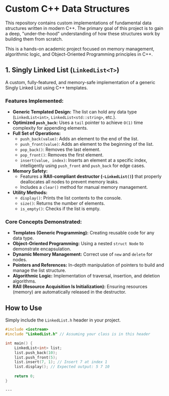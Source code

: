 # Custom C++ Data Structures

This repository contains custom implementations of fundamental data structures written in modern C++. The primary goal of this project is to gain a deep, "under-the-hood" understanding of how these structures work by building them from scratch.

This is a hands-on academic project focused on memory management, algorithmic logic, and Object-Oriented Programming principles in C++.

## 1. Singly Linked List (`LinkedList<T>`)

A custom, fully-featured, and memory-safe implementation of a generic Singly Linked List using C++ templates.

### Features Implemented:

-   **Generic Templated Design:** The list can hold any data type (`LinkedList<int>`, `LinkedList<std::string>`, etc.).
-   **Optimized `push_back`:** Uses a `tail` pointer to achieve `O(1)` time complexity for appending elements.
-   **Full Set of Operations:**
    -   `push_back(value)`: Adds an element to the end of the list.
    -   `push_front(value)`: Adds an element to the beginning of the list.
    -   `pop_back()`: Removes the last element.
    -   `pop_front()`: Removes the first element.
    -   `insert(value, index)`: Inserts an element at a specific index, intelligently using `push_front` and `push_back` for edge cases.
-   **Memory Safety:**
    -   Features a **RAII-compliant destructor (`~LinkedList()`)** that properly deallocates all nodes to prevent memory leaks.
    -   Includes a `clear()` method for manual memory management.
-   **Utility Methods:**
    -   `display()`: Prints the list contents to the console.
    -   `size()`: Returns the number of elements.
    -   `is_empty()`: Checks if the list is empty.

### Core Concepts Demonstrated:

-   **Templates (Generic Programming):** Creating reusable code for any data type.
-   **Object-Oriented Programming:** Using a nested `struct Node` to demonstrate encapsulation.
-   **Dynamic Memory Management:** Correct use of `new` and `delete` for nodes.
-   **Pointers and References:** In-depth manipulation of pointers to build and manage the list structure.
-   **Algorithmic Logic:** Implementation of traversal, insertion, and deletion algorithms.
-   **RAII (Resource Acquisition Is Initialization):** Ensuring resources (memory) are automatically released in the destructor.

## How to Use

Simply include the `LinkedList.h` header in your project.

```cpp
#include <iostream>
#include "LinkedList.h" // Assuming your class is in this header

int main() {
    LinkedList<int> list;
    list.push_back(10);
    list.push_front(5);
    list.insert(7, 1); // Insert 7 at index 1
    list.display(); // Expected output: 5 7 10
    
    return 0;
}
```

```
---
